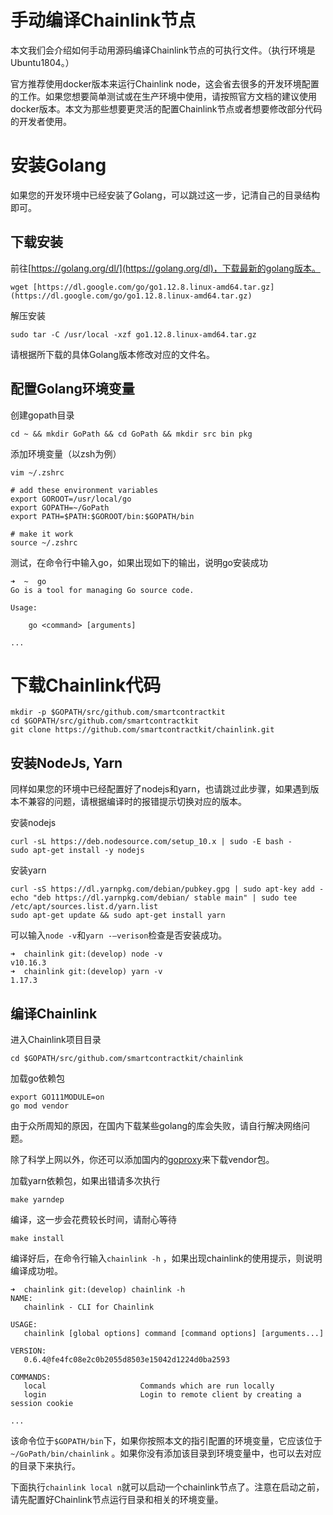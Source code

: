 # 手动编译Chainlink节点

本文我们会介绍如何手动用源码编译Chainlink节点的可执行文件。（执行环境是Ubuntu1804。）

官方推荐使用docker版本来运行Chainlink node，这会省去很多的开发环境配置的工作。如果您想要简单测试或在生产环境中使用，请按照官方文档的建议使用docker版本。本文为那些想要更灵活的配置Chainlink节点或者想要修改部分代码的开发者使用。

# 安装Golang

如果您的开发环境中已经安装了Golang，可以跳过这一步，记清自己的目录结构即可。

## 下载安装

前往[https://golang.org/dl/](https://golang.org/dl)，下载最新的golang版本。

    wget [https://dl.google.com/go/go1.12.8.linux-amd64.tar.gz](https://dl.google.com/go/go1.12.8.linux-amd64.tar.gz)

解压安装

    sudo tar -C /usr/local -xzf go1.12.8.linux-amd64.tar.gz

请根据所下载的具体Golang版本修改对应的文件名。

## 配置Golang环境变量

创建gopath目录

    cd ~ && mkdir GoPath && cd GoPath && mkdir src bin pkg

添加环境变量（以zsh为例）

    vim ~/.zshrc
    
    # add these environment variables
    export GOROOT=/usr/local/go
    export GOPATH=~/GoPath
    export PATH=$PATH:$GOROOT/bin:$GOPATH/bin
    
    # make it work
    source ~/.zshrc

测试，在命令行中输入go，如果出现如下的输出，说明go安装成功

    ➜  ~  go
    Go is a tool for managing Go source code.
    
    Usage:
    
    	go <command> [arguments]
    
    ...

# 下载Chainlink代码

    mkdir -p $GOPATH/src/github.com/smartcontractkit 
    cd $GOPATH/src/github.com/smartcontractkit
    git clone https://github.com/smartcontractkit/chainlink.git

## 安装NodeJs, Yarn

同样如果您的环境中已经配置好了nodejs和yarn，也请跳过此步骤，如果遇到版本不兼容的问题，请根据编译时的报错提示切换对应的版本。

安装nodejs

    curl -sL https://deb.nodesource.com/setup_10.x | sudo -E bash -
    sudo apt-get install -y nodejs

安装yarn

    curl -sS https://dl.yarnpkg.com/debian/pubkey.gpg | sudo apt-key add -
    echo "deb https://dl.yarnpkg.com/debian/ stable main" | sudo tee /etc/apt/sources.list.d/yarn.list
    sudo apt-get update && sudo apt-get install yarn

可以输入`node -v`和`yarn -—verison`检查是否安装成功。

    ➜  chainlink git:(develop) node -v
    v10.16.3
    ➜  chainlink git:(develop) yarn -v
    1.17.3

## 编译Chainlink

进入Chainlink项目目录

    cd $GOPATH/src/github.com/smartcontractkit/chainlink

加载go依赖包

    export GO111MODULE=on
    go mod vendor

由于众所周知的原因，在国内下载某些golang的库会失败，请自行解决网络问题。

除了科学上网以外，你还可以添加国内的[goproxy](http://goproxy.io)来下载vendor包。

加载yarn依赖包，如果出错请多次执行

    make yarndep

编译，这一步会花费较长时间，请耐心等待

    make install

编译好后，在命令行输入`chainlink -h` ，如果出现chainlink的使用提示，则说明编译成功啦。

    ➜  chainlink git:(develop) chainlink -h
    NAME:
       chainlink - CLI for Chainlink
    
    USAGE:
       chainlink [global options] command [command options] [arguments...]
    
    VERSION:
       0.6.4@fe4fc08e2c0b2055d8503e15042d1224d0ba2593
    
    COMMANDS:
       local                     Commands which are run locally
       login                     Login to remote client by creating a session cookie
    
    ...

该命令位于`$GOPATH/bin`下，如果你按照本文的指引配置的环境变量，它应该位于`~/GoPath/bin/chainlink` 。如果你没有添加该目录到环境变量中，也可以去对应的目录下来执行。

下面执行`chainlink local n`就可以启动一个chainlink节点了。注意在启动之前，请先配置好Chainlink节点运行目录和相关的环境变量。
